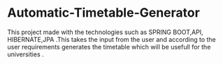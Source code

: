 # Automatic-Timetable-Generator
This project made with the technologies such as SPRING BOOT,API, HIBERNATE,JPA .This takes the input from the user and according to the user requirements generates the timetable which will be usefull for the universities .
